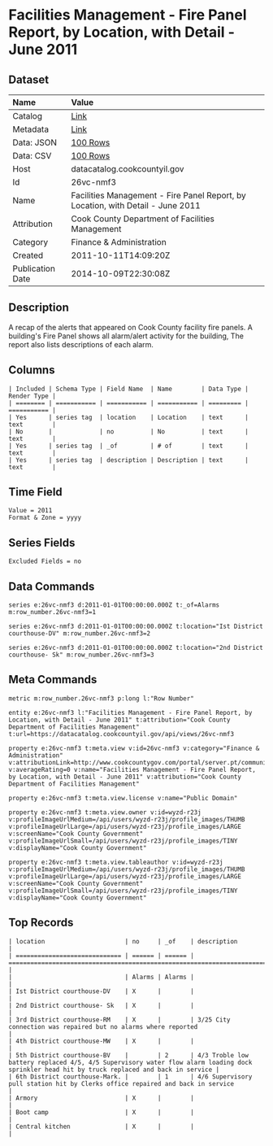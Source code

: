 # Facilities Management - Fire Panel Report, by Location, with Detail - June 2011

## Dataset

| Name | Value |
| :--- | :---- |
| Catalog | [Link](https://catalog.data.gov/dataset/facilities-management-fire-panel-report-by-location-with-detail-june-2011-e172c) |
| Metadata | [Link](https://datacatalog.cookcountyil.gov/api/views/26vc-nmf3) |
| Data: JSON | [100 Rows](https://datacatalog.cookcountyil.gov/api/views/26vc-nmf3/rows.json?max_rows=100) |
| Data: CSV | [100 Rows](https://datacatalog.cookcountyil.gov/api/views/26vc-nmf3/rows.csv?max_rows=100) |
| Host | datacatalog.cookcountyil.gov |
| Id | 26vc-nmf3 |
| Name | Facilities Management - Fire Panel Report, by Location, with Detail - June 2011 |
| Attribution | Cook County Department of Facilities Management |
| Category | Finance & Administration |
| Created | 2011-10-11T14:09:20Z |
| Publication Date | 2014-10-09T22:30:08Z |

## Description

A recap of the alerts that appeared on Cook County facility fire panels. A building's Fire Panel shows all alarm/alert activity for the building, The report also lists descriptions of each alarm.

## Columns

```ls
| Included | Schema Type | Field Name  | Name        | Data Type | Render Type |
| ======== | =========== | =========== | =========== | ========= | =========== |
| Yes      | series tag  | location    | Location    | text      | text        |
| No       |             | no          | No          | text      | text        |
| Yes      | series tag  | _of         | # of        | text      | text        |
| Yes      | series tag  | description | Description | text      | text        |
```

## Time Field

```ls
Value = 2011
Format & Zone = yyyy
```

## Series Fields

```ls
Excluded Fields = no
```

## Data Commands

```ls
series e:26vc-nmf3 d:2011-01-01T00:00:00.000Z t:_of=Alarms m:row_number.26vc-nmf3=1

series e:26vc-nmf3 d:2011-01-01T00:00:00.000Z t:location="Ist District courthouse-DV" m:row_number.26vc-nmf3=2

series e:26vc-nmf3 d:2011-01-01T00:00:00.000Z t:location="2nd District courthouse- Sk" m:row_number.26vc-nmf3=3
```

## Meta Commands

```ls
metric m:row_number.26vc-nmf3 p:long l:"Row Number"

entity e:26vc-nmf3 l:"Facilities Management - Fire Panel Report, by Location, with Detail - June 2011" t:attribution="Cook County Department of Facilities Management" t:url=https://datacatalog.cookcountyil.gov/api/views/26vc-nmf3

property e:26vc-nmf3 t:meta.view v:id=26vc-nmf3 v:category="Finance & Administration" v:attributionLink=http://www.cookcountygov.com/portal/server.pt/community/facilities_management/294/facilities_management v:averageRating=0 v:name="Facilities Management - Fire Panel Report, by Location, with Detail - June 2011" v:attribution="Cook County Department of Facilities Management"

property e:26vc-nmf3 t:meta.view.license v:name="Public Domain"

property e:26vc-nmf3 t:meta.view.owner v:id=wyzd-r23j v:profileImageUrlMedium=/api/users/wyzd-r23j/profile_images/THUMB v:profileImageUrlLarge=/api/users/wyzd-r23j/profile_images/LARGE v:screenName="Cook County Government" v:profileImageUrlSmall=/api/users/wyzd-r23j/profile_images/TINY v:displayName="Cook County Government"

property e:26vc-nmf3 t:meta.view.tableauthor v:id=wyzd-r23j v:profileImageUrlMedium=/api/users/wyzd-r23j/profile_images/THUMB v:profileImageUrlLarge=/api/users/wyzd-r23j/profile_images/LARGE v:screenName="Cook County Government" v:profileImageUrlSmall=/api/users/wyzd-r23j/profile_images/TINY v:displayName="Cook County Government"
```

## Top Records

```ls
| location                      | no     | _of    | description                                                                                                                                 | 
| ============================= | ====== | ====== | =========================================================================================================================================== | 
|                               | Alarms | Alarms |                                                                                                                                             | 
| Ist District courthouse-DV    | X      |        |                                                                                                                                             | 
| 2nd District courthouse- Sk   | X      |        |                                                                                                                                             | 
| 3rd District courthouse-RM    | X      |        | 3/25 City connection was repaired but no alarms where reported                                                                              | 
| 4th District courthouse-MW    | X      |        |                                                                                                                                             | 
| 5th District courthouse-BV    |        | 2      | 4/3 Troble low battery replaced 4/5, 4/5 Supervisory water flow alarm loading dock sprinkler head hit by truck replaced and back in service | 
| 6th District courthouse-Mark. |        | 1      | 4/6 Supervisory pull station hit by Clerks office repaired and back in service                                                              | 
| Armory                        | X      |        |                                                                                                                                             | 
| Boot camp                     | X      |        |                                                                                                                                             | 
| Central kitchen               | X      |        |                                                                                                                                             | 
```